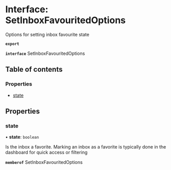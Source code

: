 # Interface: SetInboxFavouritedOptions

Options for setting inbox favourite state

**`export`**

**`interface`** SetInboxFavouritedOptions

## Table of contents

### Properties

- [state](SetInboxFavouritedOptions.md#state)

## Properties

### <a id="state" name="state"></a> state

• **state**: `boolean`

Is the inbox a favorite. Marking an inbox as a favorite is typically done in the dashboard for quick access or filtering

**`memberof`** SetInboxFavouritedOptions
